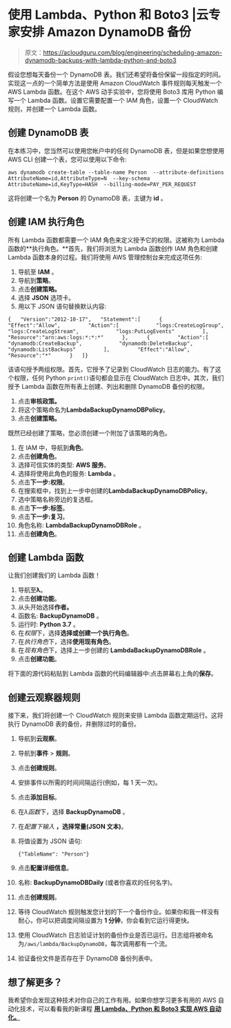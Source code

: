 # 使用 Lambda、Python 和 Boto3 |云专家安排 Amazon DynamoDB 备份

> 原文：<https://acloudguru.com/blog/engineering/scheduling-amazon-dynamodb-backups-with-lambda-python-and-boto3>

假设您想每天备份一个 DynamoDB 表。我们还希望将备份保留一段指定的时间。实现这一点的一个简单方法是使用 Amazon CloudWatch 事件规则每天触发一个 AWS Lambda 函数。在这个 AWS 动手实验中，您将使用 Boto3 库用 Python 编写一个 Lambda 函数。设置它需要配置一个 IAM 角色，设置一个 CloudWatch 规则，并创建一个 Lambda 函数。

## 创建 DynamoDB 表

在本练习中，您当然可以使用您帐户中的任何 DynamoDB 表，但是如果您想使用 AWS CLI 创建一个表，您可以使用以下命令:

```
aws dynamodb create-table --table-name Person  --attribute-definitions AttributeName=id,AttributeType=N  --key-schema AttributeName=id,KeyType=HASH  --billing-mode=PAY_PER_REQUEST
```

这将创建一个名为 **Person** 的 DynamoDB 表，主键为 **id** 。

## 创建 IAM 执行角色

所有 Lambda 函数都需要一个 IAM 角色来定义授予它的权限。这被称为 Lambda 函数的**执行角色。**首先，我们将浏览为 Lambda 函数创作 IAM 角色和创建 Lambda 函数本身的过程。我们将使用 AWS 管理控制台来完成这项任务:

1.  导航至 **IAM** 。
2.  导航到**策略**。
3.  点击**创建策略。**
4.  选择 **JSON** 选项卡。
5.  用以下 JSON 语句替换默认内容:

```
{   "Version":"2012-10-17",   "Statement":[      {         "Effect":"Allow",         "Action":[            "logs:CreateLogGroup",            "logs:CreateLogStream",            "logs:PutLogEvents"         ],         "Resource":"arn:aws:logs:*:*:*"      },      {         "Action":[            "dynamodb:CreateBackup",            "dynamodb:DeleteBackup",            "dynamodb:ListBackups"         ],         "Effect":"Allow",         "Resource":"*"      }   ]}
```

该语句授予两组权限。首先，它授予了记录到 CloudWatch 日志的能力。有了这个权限，任何 Python `print()`语句都会显示在 CloudWatch 日志中。其次，我们授予 Lambda 函数在所有表上创建、列出和删除 DynamoDB 备份的权限。

1.  点击**审核政策。**
2.  将这个策略命名为**LambdaBackupDynamoDBPolicy**。
3.  点击**创建策略。**

既然已经创建了策略，您必须创建一个附加了该策略的角色。

1.  在 IAM 中，导航到**角色**。
2.  点击**创建角色**。
3.  选择可信实体的类型: **AWS 服务**。
4.  选择将使用此角色的服务: **Lambda** 。
5.  点击**下一步:权限**。
6.  在搜索框中，找到上一步中创建的**LambdaBackupDynamoDBPolicy**。
7.  选中策略名称旁边的复选框。
8.  点击**下一步:标签**。
9.  点击**下一步:复习**。
10.  角色名称: **LambdaBackupDynamoDBRole** 。
11.  点击**创建角色**。

## 创建 Lambda 函数

让我们创建我们的 Lambda 函数！

1.  导航至**λ**。
2.  点击**创建功能**。
3.  从头开始选择**作者。**
4.  函数名: **BackupDynamoDB** 。
5.  运行时: **Python 3.7** 。
6.  在*权限*下，选择**选择或创建一个执行角色**。
7.  在*执行角色*下，选择**使用现有角色**。
8.  在*现有角色*下，选择上一步创建的 **LambdaBackupDynamoDBRole** 。
9.  点击**创建功能**。

将下面的源代码粘贴到 Lambda 函数的代码编辑器中:点击屏幕右上角的**保存**。

## 创建云观察器规则

接下来，我们将创建一个 CloudWatch 规则来安排 Lambda 函数定期运行。这将执行 DynamoDB 表的备份，并删除过时的备份。

1.  导航到**云观察**。
2.  导航到**事件** > **规则**。
3.  点击**创建规则**。
4.  安排事件以所需的时间间隔运行(例如，每 1 天一次)。
5.  点击**添加目标**。
6.  在*λ函数*下，选择 **BackupDynamoDB** 。
7.  在*配置下输入* **，**选择**常量(JSON 文本)**。
8.  将值设置为 JSON 语句:

    ```
    {"TableName": "Person"}
    ```

9.  点击**配置详细信息**。
10.  名称: **BackupDynamoDBDaily** (或者你喜欢的任何名字)。
11.  点击**创建规则**。
12.  等待 CloudWatch 规则触发您计划的下一个备份作业。如果你和我一样没有耐心，你可以把调度间隔设置为 **1 分钟**，你会看到它运行得更快。
13.  使用 CloudWatch 日志验证计划的备份作业是否已运行。日志组将被命名为`/aws/lambda/BackupDynamoDB`，每次调用都有一个流。
14.  验证备份文件是否存在于 DynamoDB 备份列表中。

## 想了解更多？

我希望你会发现这种技术对你自己的工作有用。如果你想学习更多有用的 AWS 自动化技术，可以看看我的新课程 [**用 Lambda、Python 和 Boto3 实现 AWS 自动化。**](https://linuxacademy.com/amazon-web-services/training/course/name/automating-aws-with-lambda-python-and-boto-3/)